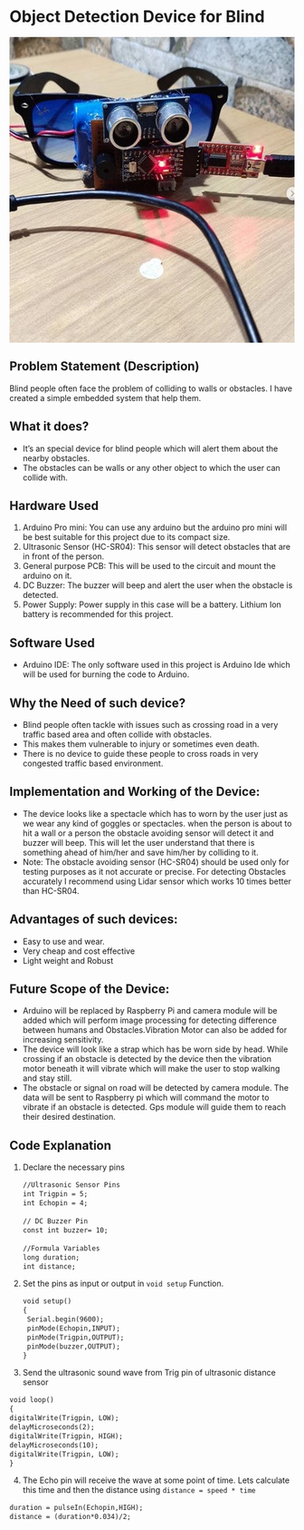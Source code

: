 # Object Detection Device for Blind 
<img align="center" width="563" height="539" src="https://github.com/varun7860/Arduino-projects/blob/master/Frame%20for%20%20the%20Blind/Images/Obstacle%20Detection%20Device%20for%20the%20Blind.jpg"> 

## Problem Statement (Description) 
Blind people often face the problem of colliding to walls or obstacles. I have created a simple embedded system that help them.

## What it does?

- It’s an special device for blind people which will alert them about the nearby obstacles.
- The obstacles can be walls or any other object to which the user can collide with.

## Hardware Used

1. Arduino Pro mini: You can use any arduino but the arduino pro mini will be best suitable for this project due to its compact size.
2. Ultrasonic Sensor (HC-SR04): This sensor will detect obstacles that are in front of the person.
3. General purpose PCB: This will be used to the circuit and mount the arduino on it.
4. DC Buzzer: The buzzer will beep and alert the user when the obstacle is detected.
5. Power Supply: Power supply in this case will be a battery. Lithium Ion battery is recommended for this project.

## Software Used
- Arduino IDE: The only software used in this project is Arduino Ide which will be used for burning the code to Arduino.

## Why the Need of such device?

- Blind people often tackle with issues such as crossing road in a very traffic based area and often collide with obstacles.
- This makes them vulnerable to injury or sometimes even death.
- There is no device to guide these people to cross roads in very congested traffic based environment.

## Implementation and Working of the Device:
- The device looks like a spectacle which has to worn by the user just as we wear any kind of goggles or spectacles.
when the person is about to hit a wall or a person the obstacle avoiding sensor will detect it and buzzer will beep.
This will let the user understand that there is something ahead of him/her and save him/her by colliding to it.
 - Note: The obstacle avoiding sensor (HC-SR04) should be used only for testing purposes as it not accurate or precise. For detecting Obstacles accurately I recommend using Lidar sensor which works 10 times better than HC-SR04.

## Advantages of such devices:

- Easy to use and wear.
- Very cheap and cost effective
- Light weight and Robust

## Future Scope of the Device:
- Arduino will be replaced by Raspberry Pi and camera module will be added which will perform image processing for detecting difference between humans and Obstacles.Vibration   Motor can also be added for increasing sensitivity.
- The device will look like a strap which has be worn side by head.
While crossing if an obstacle is detected by the device then the vibration motor beneath it will vibrate which will make the user to stop walking and stay still.
- The obstacle or signal on road will be detected by camera module. The data will be sent to Raspberry pi which will command the motor to vibrate if an obstacle is detected. Gps module will guide them to reach their desired destination.

## Code Explanation

1. Declare the necessary pins
   ```
   //Ultrasonic Sensor Pins
   int Trigpin = 5; 
   int Echopin = 4; 
   
   // DC Buzzer Pin
   const int buzzer= 10;
   
   //Formula Variables
   long duration;
   int distance;
   ```
2. Set the pins as input or output in `void setup` Function.
   ```
   void setup() 
   {
    Serial.begin(9600);
    pinMode(Echopin,INPUT);
    pinMode(Trigpin,OUTPUT);
    pinMode(buzzer,OUTPUT);
   }
   ```
3. Send the ultrasonic sound wave from Trig pin of ultrasonic distance sensor

  ```
  void loop()
  {
  digitalWrite(Trigpin, LOW);
  delayMicroseconds(2);
  digitalWrite(Trigpin, HIGH);
  delayMicroseconds(10);
  digitalWrite(Trigpin, LOW);
  }
  ```
  
4. The Echo pin will receive the wave at some point of time. Lets calculate this time and then the distance using `distance = speed * time`
  ```
  duration = pulseIn(Echopin,HIGH);
  distance = (duration*0.034)/2;
  ```
